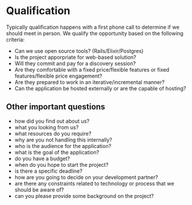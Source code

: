 # Qualification

Typically qualification happens with a first phone call to determine if we should meet in person. We qualify the opportunity based on the following criteria:

- Can we use open source tools? (Rails/Elixir/Postgres)
- Is the project apporpriate for web-based solution?
- Will they commit and pay for a discovery session?
- Are they comfortable with a fixed price/flexible features or fixed features/flexible price engagement?
- Are they prepared to work in an iterative/incremental manner?
- Can the application be hosted externally or are the capable of hosting?

## Other important questions

- how did you find out about us?
- what you looking from us? 
- what resources do you require?
- why are you not handling this internally?
- who is the audience for the application?
- what is the goal of the application?
- do you have a budget?
- when do you hope to start the project?
- is there a specific deadline?
- how are you going to decide on your development partner?
- are there any constraints related to technology or process that we should be aware of?
- can you please provide some background on the project?
